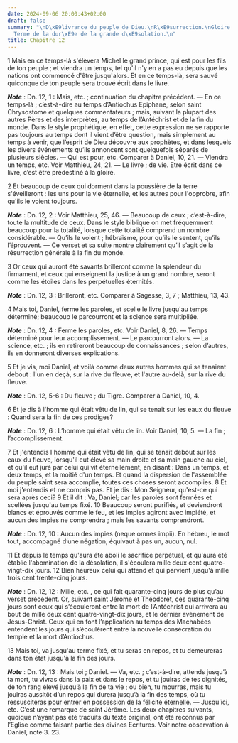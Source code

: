 ```yaml
---
date: 2024-09-06 20:00:43+02:00
draft: false
summary: "\nD\xE9livrance du peuple de Dieu.\nR\xE9surrection.\nGloire des saints.\n\
  Terme de la dur\xE9e de la grande d\xE9solation.\n"
title: Chapitre 12
---
```





1 Mais en ce temps-là s'élèvera Michel le grand prince, qui est pour les fils de ton peuple ; et viendra un temps, tel qu'il n'y en a pas eu depuis que les nations ont commencé d'être jusqu'alors. Et en ce temps-là, sera sauvé quiconque de ton peuple sera trouvé écrit dans le livre.

***Note*** :  Dn. 12, 1 : Mais, etc. ; continuation du chapitre précédent. ― En ce temps-là ; c’est-à-dire au temps d’Antiochus Epiphane, selon saint Chrysostome et quelques commentateurs ; mais, suivant la plupart des autres Pères et des interprètes, au temps de l’Antéchrist et de la fin du monde. Dans le style prophétique, en effet, cette expression ne se rapporte pas toujours au temps dont il vient d’être question, mais simplement au temps à venir, que l’esprit de Dieu découvre aux prophètes, et dans lesquels les divers événements qu’ils annoncent sont quelquefois séparés de plusieurs siècles. ― Qui est pour, etc. Comparer à Daniel, 10, 21. ― Viendra un temps, etc. Voir Matthieu, 24, 21. ― Le livre ; de vie. Etre écrit dans ce livre, c’est être prédestiné à la gloire.

2 Et beaucoup de ceux qui dorment dans la poussière de la terre s'éveilleront : les uns pour la vie éternelle, et les autres pour l'opprobre, afin qu'ils le voient toujours.

***Note*** :  Dn. 12, 2 : Voir Matthieu, 25, 46. ― Beaucoup de ceux ; c’est-à-dire, toute la multitude de ceux. Dans le style biblique on met fréquemment beaucoup pour la totalité, lorsque cette totalité comprend un nombre considérable. ― Qu’ils le voient ; hébraïsme, pour qu’ils le sentent, qu’ils l’éprouvent. ― Ce verset et sa suite montre clairement qu’il s’agit de la résurrection générale à la fin du monde.

3 Or ceux qui auront été savants brilleront comme la splendeur du firmament, et ceux qui enseignent la justice à un grand nombre, seront comme les étoiles dans les perpétuelles éternités.

***Note*** :  Dn. 12, 3 : Brilleront, etc. Comparer à Sagesse, 3, 7 ; Matthieu, 13, 43.


4 Mais toi, Daniel, ferme les paroles, et scelle le livre jusqu'au temps déterminé; beaucoup le parcourront et la science sera multipliée.

***Note*** :  Dn. 12, 4 : Ferme les paroles, etc. Voir Daniel, 8, 26. ― Temps déterminé pour leur accomplissement. ― Le parcourront alors. ― La science, etc. ; ils en retireront beaucoup de connaissances ; selon d’autres, ils en donneront diverses explications.


5 Et je vis, moi Daniel, et voilà comme deux autres hommes qui se tenaient debout : l'un en deçà, sur la rive du fleuve, et l'autre au-delà, sur la rive du fleuve.

***Note*** :  Dn. 12, 5-6 : Du fleuve ; du Tigre. Comparer à Daniel, 10, 4.

6 Et je dis à l'homme qui était vêtu de lin, qui se tenait sur les eaux du fleuve : Quand sera la fin de ces prodiges?

***Note*** :  Dn. 12, 6 : L’homme qui était vêtu de lin. Voir Daniel, 10, 5. ― La fin ; l’accomplissement.

7 Et j'entendis l'homme qui était vêtu de lin, qui se tenait debout sur les eaux du fleuve, lorsqu'il eut élevé sa main droite et sa main gauche au ciel, et qu'il eut juré par celui qui vit éternellement, en disant : Dans un temps, et deux temps, et la moitié d'un temps. Et quand la dispersion de l'assemblée du peuple saint sera accomplie, toutes ces choses seront accomplies. 8 Et moi j'entendis et ne compris pas. Et je dis : Mon Seigneur, qu'est-ce qui sera après ceci? 9 Et il dit : Va, Daniel; car les paroles sont fermées et scellées jusqu'au temps fixé. 10 Beaucoup seront purifiés, et deviendront blancs et éprouvés comme le feu, et les impies agiront avec impiété, et aucun des impies ne comprendra ; mais les savants comprendront.

***Note*** :  Dn. 12, 10 : Aucun des impies (neque omnes impii). En hébreu, le mot tout, accompagné d’une négation, équivaut à pas un, aucun, nul.

11 Et depuis le temps qu'aura été aboli le sacrifice perpétuel, et qu'aura été établie l'abomination de la désolation, il s'écoulera mille deux cent quatre-vingt-dix jours. 12 Bien heureux celui qui attend et qui parvient jusqu'à mille trois cent trente-cinq jours.

***Note*** :  Dn. 12, 12 : Mille, etc. , ce qui fait quarante-cinq jours de plus qu’au verset précédent. Or, suivant saint Jérôme et Théodoret, ces quarante-cinq jours sont ceux qui s’écouleront entre la mort de l’Antéchrist qui arrivera au bout de mille deux cent quatre-vingt-dix jours, et le dernier avènement de Jésus-Christ. Ceux qui en font l’application au temps des Machabées entendent les jours qui s’écoulèrent entre la nouvelle consécration du temple et la mort d’Antiochus.

13 Mais toi, va jusqu'au terme fixé, et tu seras en repos, et tu demeureras dans ton état jusqu'à la fin des jours.

***Note*** :  Dn. 12, 13 : Mais toi ; Daniel. ― Va, etc. ; c’est-à-dire, attends jusqu’à ta mort, tu vivras dans la paix et dans le repos, et tu jouiras de tes dignités, de ton rang élevé jusqu’à la fin de ta vie ; ou bien, tu mourras, mais tu jouiras aussitôt d’un repos qui durera jusqu’à la fin des temps, où tu ressusciteras pour entrer en possession de la félicité éternelle. ― Jusqu’ici, etc. C’est une remarque de saint Jérôme. Les deux chapitres suivants, quoique n’ayant pas été traduits du texte original, ont été reconnus par l’Eglise comme faisant partie des divines Ecritures. Voir notre observation à Daniel, note 3. 23.

